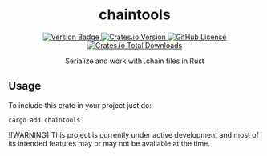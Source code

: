 <p align="center">
  <h1 align="center">
    chaintools
  </h1>

  <p align="center">
    <a href="https://img.shields.io/badge/version-0.1.0dev-green" target="_blank">
      <img alt="Version Badge" src="https://img.shields.io/badge/version-0.1.0dev-green">
    </a>
    <a href="https://crates.io/crates/chaintools" target="_blank">
      <img alt="Crates.io Version" src="https://img.shields.io/crates/v/chaintools">
    </a>
    <a href="https://github.com/alejandrogzi/chaintools" target="_blank">
      <img alt="GitHub License" src="https://img.shields.io/github/license/alejandrogzi/chaintools?color=blue">
    </a>
    <a href="https://crates.io/crates/chaintools" target="_blank">
      <img alt="Crates.io Total Downloads" src="https://img.shields.io/crates/d/chaintools">
    </a>
  </p>


  <p align="center">
  Serialize and work with .chain files in Rust
  </p>

</p>

## Usage

To include this crate in your project just do:

```
cargo add chaintools
```

![WARNING]
This project is currently under active development and most of its intended features may or may not be available at the time.
